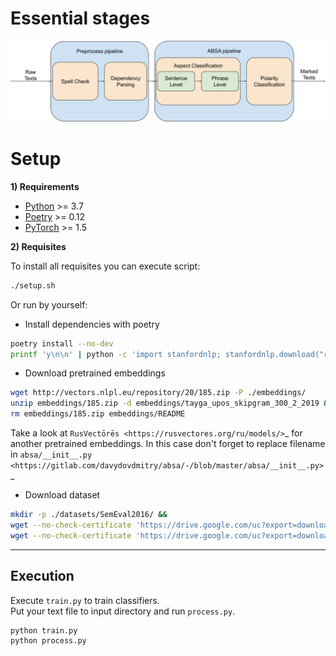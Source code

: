 # Essential stages
![](analysis/images/pipeline.svg)

# Setup

**1) Requirements**

- [Python](https://www.python.org/downloads/) >= 3.7
- [Poetry](https://python-poetry.org/docs/) >= 0.12
- [PyTorch](https://pytorch.org/get-started/locally/) >= 1.5

**2) Requisites**

To install all requisites you can execute script:

```bash
./setup.sh
```

Or run by yourself:

* Install dependencies with poetry

```bash
poetry install --no-dev
printf 'y\n\n' | python -c 'import stanfordnlp; stanfordnlp.download("ru")'
```

* Download pretrained embeddings

```bash
wget http://vectors.nlpl.eu/repository/20/185.zip -P ./embeddings/
unzip embeddings/185.zip -d embeddings/tayga_upos_skipgram_300_2_2019 &&
rm embeddings/185.zip embeddings/README
```


Take a look at `RusVectōrēs <https://rusvectores.org/ru/models/>`_ for
another pretrained embeddings. In this case don't forget to replace filename
in `absa/__init__.py <https://gitlab.com/davydovdmitry/absa/-/blob/master/absa/__init__.py>`_


* Download dataset

```bash
mkdir -p ./datasets/SemEval2016/ &&
wget --no-check-certificate 'https://drive.google.com/uc?export=download&id=1RZUyBrWQ0OwlIsmN0axewKg21koYmgQf' -O ./datasets/SemEval2016/train.xml &&
wget --no-check-certificate 'https://drive.google.com/uc?export=download&id=1JR3gblfNXQHApmDzY4FCCjv_0wVug7dO' -O ./datasets/SemEval2016/test.xml
```

----------
Execution
----------

Execute `train.py` to train classifiers.<br>
Put your text file to input directory and run `process.py`.

```bash
python train.py
python process.py
```
